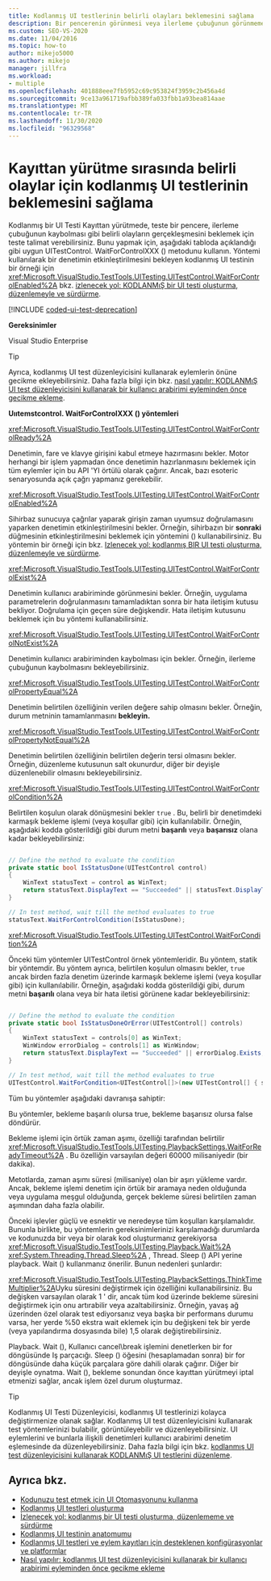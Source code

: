 ```yaml
---
title: Kodlanmış UI testlerinin belirli olayları beklemesini sağlama
description: Bir pencerenin görünmesi veya ilerleme çubuğunun görünmemesi gibi belirli olayların gerçekleşmesini beklemek için kodlanmış UI testi kayıttan yürütme testinin nasıl yapılacağını öğrenin.
ms.custom: SEO-VS-2020
ms.date: 11/04/2016
ms.topic: how-to
author: mikejo5000
ms.author: mikejo
manager: jillfra
ms.workload:
- multiple
ms.openlocfilehash: 401888eee7fb5952c69c953824f3959c2b456a4d
ms.sourcegitcommit: 9ce13a961719afbb389fa033fbb1a93bea814aae
ms.translationtype: MT
ms.contentlocale: tr-TR
ms.lasthandoff: 11/30/2020
ms.locfileid: "96329568"
---
```

# <a name="make-coded-ui-tests-wait-for-specific-events-during-playback"></a>Kayıttan yürütme sırasında belirli olaylar için kodlanmış UI testlerinin beklemesini sağlama

Kodlanmış bir UI Testi Kayıttan yürütmede, teste bir pencere, ilerleme çubuğunun kaybolması gibi belirli olayların gerçekleşmesini beklemek için teste talimat verebilirsiniz. Bunu yapmak için, aşağıdaki tabloda açıklandığı gibi uygun UITestControl. WaitForControlXXX () metodunu kullanın. Yöntemi kullanılarak bir denetimin etkinleştirilmesini bekleyen kodlanmış UI testinin bir örneği için <xref:Microsoft.VisualStudio.TestTools.UITesting.UITestControl.WaitForControlEnabled%2A> bkz. [izlenecek yol: KODLANMıŞ bir UI testi oluşturma, düzenlemeyle ve sürdürme](../test/walkthrough-creating-editing-and-maintaining-a-coded-ui-test.md).

[!INCLUDE [coded-ui-test-deprecation](includes/coded-ui-test-deprecation.md)]

**Gereksinimler**

Visual Studio Enterprise

> [!TIP]
> Ayrıca, kodlanmış UI test düzenleyicisini kullanarak eylemlerin önüne gecikme ekleyebilirsiniz. Daha fazla bilgi için bkz. [nasıl yapılır: KODLANMıŞ UI test düzenleyicisini kullanarak bir kullanıcı arabirimi eyleminden önce gecikme ekleme](editing-coded-ui-tests-using-the-coded-ui-test-editor.md#insert-a-delay-before-a-ui-action).

**Uııtemstcontrol. WaitForControlXXX () yöntemleri**

<xref:Microsoft.VisualStudio.TestTools.UITesting.UITestControl.WaitForControlReady%2A>

Denetimin, fare ve klavye girişini kabul etmeye hazırmasını bekler. Motor herhangi bir işlem yapmadan önce denetimin hazırlanmasını beklemek için tüm eylemler için bu API 'YI örtülü olarak çağırır. Ancak, bazı esoteric senaryosunda açık çağrı yapmanız gerekebilir.

<xref:Microsoft.VisualStudio.TestTools.UITesting.UITestControl.WaitForControlEnabled%2A>

Sihirbaz sunucuya çağrılar yaparak girişin zaman uyumsuz doğrulamasını yaparken denetimin etkinleştirilmesini bekler. Örneğin, sihirbazın bir **sonraki** düğmesinin etkinleştirilmesini beklemek için yöntemini () kullanabilirsiniz. Bu yöntemin bir örneği için bkz. [Izlenecek yol: kodlanmış BIR UI testi oluşturma, düzenlemeyle ve sürdürme](../test/walkthrough-creating-editing-and-maintaining-a-coded-ui-test.md).

<xref:Microsoft.VisualStudio.TestTools.UITesting.UITestControl.WaitForControlExist%2A>

Denetimin kullanıcı arabiriminde görünmesini bekler. Örneğin, uygulama parametrelerin doğrulanmasını tamamladıktan sonra bir hata iletişim kutusu bekliyor. Doğrulama için geçen süre değişkendir. Hata iletişim kutusunu beklemek için bu yöntemi kullanabilirsiniz.

<xref:Microsoft.VisualStudio.TestTools.UITesting.UITestControl.WaitForControlNotExist%2A>

Denetimin kullanıcı arabiriminden kaybolması için bekler. Örneğin, ilerleme çubuğunun kaybolmasını bekleyebilirsiniz.

<xref:Microsoft.VisualStudio.TestTools.UITesting.UITestControl.WaitForControlPropertyEqual%2A>

Denetimin belirtilen özelliğinin verilen değere sahip olmasını bekler. Örneğin, durum metninin tamamlanmasını **bekleyin.**

<xref:Microsoft.VisualStudio.TestTools.UITesting.UITestControl.WaitForControlPropertyNotEqual%2A>

Denetimin belirtilen özelliğinin belirtilen değerin tersi olmasını bekler. Örneğin, düzenleme kutusunun salt okunurdur, diğer bir deyişle düzenlenebilir olmasını bekleyebilirsiniz.

<xref:Microsoft.VisualStudio.TestTools.UITesting.UITestControl.WaitForControlCondition%2A>

Belirtilen koşulun olarak dönüşmesini bekler `true` . Bu, belirli bir denetimdeki karmaşık bekleme işlemi (veya koşullar gibi) için kullanılabilir. Örneğin, aşağıdaki kodda gösterildiği gibi durum metni **başarılı** veya **başarısız** olana kadar bekleyebilirsiniz:

```csharp

// Define the method to evaluate the condition
private static bool IsStatusDone(UITestControl control)
{
    WinText statusText = control as WinText;
    return statusText.DisplayText == "Succeeded" || statusText.DisplayText == "Failed";
}

// In test method, wait till the method evaluates to true
statusText.WaitForControlCondition(IsStatusDone);
```

 <xref:Microsoft.VisualStudio.TestTools.UITesting.UITestControl.WaitForCondition%2A>

Önceki tüm yöntemler UITestControl örnek yöntemleridir. Bu yöntem, statik bir yöntemdir. Bu yöntem ayrıca, belirtilen koşulun olmasını bekler, `true` ancak birden fazla denetim üzerinde karmaşık bekleme işlemi (veya koşullar gibi) için kullanılabilir. Örneğin, aşağıdaki kodda gösterildiği gibi, durum metni **başarılı** olana veya bir hata iletisi görünene kadar bekleyebilirsiniz:

```csharp

// Define the method to evaluate the condition
private static bool IsStatusDoneOrError(UITestControl[] controls)
{
    WinText statusText = controls[0] as WinText;
    WinWindow errorDialog = controls[1] as WinWindow;
    return statusText.DisplayText == "Succeeded" || errorDialog.Exists;
}

// In test method, wait till the method evaluates to true
UITestControl.WaitForCondition<UITestControl[]>(new UITestControl[] { statusText, errorDialog }, IsStatusDoneOrError);
```

Tüm bu yöntemler aşağıdaki davranışa sahiptir:

Bu yöntemler, bekleme başarılı olursa true, bekleme başarısız olursa false döndürür.

Bekleme işlemi için örtük zaman aşımı, özelliği tarafından belirtilir <xref:Microsoft.VisualStudio.TestTools.UITesting.PlaybackSettings.WaitForReadyTimeout%2A> . Bu özelliğin varsayılan değeri 60000 milisaniyedir (bir dakika).

Metotlarda, zaman aşımı süresi (milisaniye) olan bir aşırı yükleme vardır. Ancak, bekleme işlemi denetim için örtük bir aramaya neden olduğunda veya uygulama meşgul olduğunda, gerçek bekleme süresi belirtilen zaman aşımından daha fazla olabilir.

Önceki işlevler güçlü ve esnektir ve neredeyse tüm koşulları karşılamalıdır. Bununla birlikte, bu yöntemlerin gereksinimlerinizi karşılamadığı durumlarda ve kodunuzda bir veya bir olarak kod oluşturmanız gerekiyorsa <xref:Microsoft.VisualStudio.TestTools.UITesting.Playback.Wait%2A> <xref:System.Threading.Thread.Sleep%2A> , Thread. Sleep () API yerine playback. Wait () kullanmanız önerilir. Bunun nedenleri şunlardır:

<xref:Microsoft.VisualStudio.TestTools.UITesting.PlaybackSettings.ThinkTimeMultiplier%2A>Uyku süresini değiştirmek için özelliğini kullanabilirsiniz. Bu değişken varsayılan olarak 1 ' dir, ancak tüm kod üzerinde bekleme süresini değiştirmek için onu artırabilir veya azaltabilirsiniz. Örneğin, yavaş ağ üzerinden özel olarak test ediyorsanız veya başka bir performans durumu varsa, her yerde %50 ekstra wait eklemek için bu değişkeni tek bir yerde (veya yapılandırma dosyasında bile) 1,5 olarak değiştirebilirsiniz.

Playback. Wait (), Kullanıcı cancel\break işlemini denetlerken bir for döngüsünde Iş parçacığı. Sleep () öğesini (hesaplamadan sonra) bir for döngüsünde daha küçük parçalara göre dahili olarak çağırır. Diğer bir deyişle oynatma. Wait (), bekleme sonundan önce kayıttan yürütmeyi iptal etmenizi sağlar, ancak işlem özel durum oluşturmaz.

> [!TIP]
> Kodlanmış UI Testi Düzenleyicisi, kodlanmış UI testlerinizi kolayca değiştirmenize olanak sağlar. Kodlanmış UI test düzenleyicisini kullanarak test yöntemlerinizi bulabilir, görüntüleyebilir ve düzenleyebilirsiniz. UI eylemlerini ve bunlarla ilişkili denetimleri kullanıcı arabirimi denetim eşlemesinde da düzenleyebilirsiniz. Daha fazla bilgi için bkz. [kodlanmış UI test düzenleyicisini kullanarak KODLANMıŞ UI testlerini düzenleme](../test/editing-coded-ui-tests-using-the-coded-ui-test-editor.md).

## <a name="see-also"></a>Ayrıca bkz.

- [Kodunuzu test etmek için UI Otomasyonunu kullanma](../test/use-ui-automation-to-test-your-code.md)
- [Kodlanmış UI testleri oluşturma](../test/use-ui-automation-to-test-your-code.md)
- [İzlenecek yol: kodlanmış bir UI testi oluşturma, düzenlememe ve sürdürme](../test/walkthrough-creating-editing-and-maintaining-a-coded-ui-test.md)
- [Kodlanmış UI testinin anatomumu](../test/anatomy-of-a-coded-ui-test.md)
- [Kodlanmış UI testleri ve eylem kayıtları için desteklenen konfigürasyonlar ve platformlar](../test/supported-configurations-and-platforms-for-coded-ui-tests-and-action-recordings.md)
- [Nasıl yapılır: kodlanmış UI test düzenleyicisini kullanarak bir kullanıcı arabirimi eyleminden önce gecikme ekleme](editing-coded-ui-tests-using-the-coded-ui-test-editor.md#insert-a-delay-before-a-ui-action)
